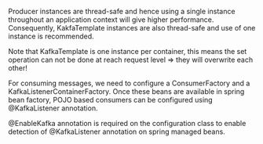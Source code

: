 Producer instances are thread-safe and hence using a single instance throughout an application context will give higher performance. Consequently, KakfaTemplate instances are also thread-safe and use of one instance is recommended.

Note that KafkaTemplate is one instance per container, this means the set operation can not be done at reach request level => they will overwrite each other!

For consuming messages, we need to configure a ConsumerFactory and a KafkaListenerContainerFactory. Once these beans are available in spring bean factory, POJO based consumers can be configured using @KafkaListener annotation.

@EnableKafka annotation is required on the configuration class to enable detection of @KafkaListener annotation on spring managed beans.

